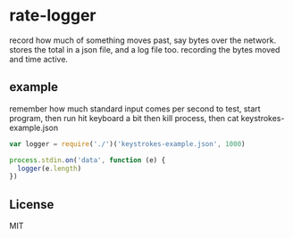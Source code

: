 # rate-logger

record how much of something moves past,
say bytes over the network. stores the total in a json file,
and a log file too. recording the bytes moved and time active.

## example
remember how much standard input comes per second
to test, start program, then run hit keyboard a bit
then kill process, then cat keystrokes-example.json

``` js
var logger = require('./')('keystrokes-example.json', 1000)

process.stdin.on('data', function (e) {
  logger(e.length)
})
```
## License

MIT




